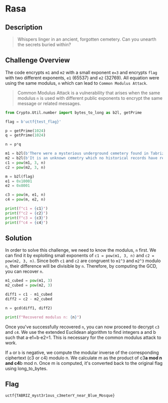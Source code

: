 # Rasa
## Description
> Whispers linger in an ancient, forgotten cemetery. Can you unearth the secrets buried within?


## Challenge Overview

The code encrypts `m1` and `m2` with a small exponent `e=3` and encrypts `flag` with two different exponents, `e1` (65537) and `e2` (32769). All equation were using the same modulus, `n` which can lead to `Common Modulus Attack`. 

> Common Modulus Attack is a vulnerability that arises when the same modulus `n` is used with different public exponents to encrypt the same message or related messages. 

```py
from Crypto.Util.number import bytes_to_long as b2l, getPrime

flag = b'uctf{test_flag}'

p = getPrime(1024)
q = getPrime(1024)

n = p*q

m1 = b2l(b'There were a mysterious underground cemetery found in Tabriz about 10 years ago near Blue Mosque while worker were digging in nearby locations')
m2 = b2l(b'It is an unknown cemetry which no historical records have registered it so far and it still remains a mystery for everyone. Can you help recover the secrets behind it?')
c1 = pow(m1, 3, n)
c2 = pow(m2, 3, n)

m = b2l(flag)
e1 = 0x10001
e2 = 0x8001

c3 = pow(m, e1, n)
c4 = pow(m, e2, n)

print(f"c1 = {c1}")
print(f"c2 = {c2}")
print(f"c3 = {c3}")
print(f"c4 = {c4}")
```

## Solution
In order to solve this challenge, we need to know the modulus, `n` first. We can find it by exploiting small exponents of `c1 = pow(m1, 3, n)` and `c2 = pow(m2, 3, n)`. Since both `c1` and `c2` are congruent to `m1^3` and `m2^3` modulo `n`, their difference will be divisible by `n`. Therefore, by computing the GCD, you can recover `n`.

```py
m1_cubed = pow(m1, 3)
m2_cubed = pow(m2, 3)

diff1 = c1 - m1_cubed
diff2 = c2 - m2_cubed

n = gcd(diff1, diff2)

print(f"Recovered modulus n: {n}")
```

Once you've successfully recovered `n`, you can now proceed to decrypt `c3` and `c4`.  We use the extended Euclidean algorithm to find integers a and b such that a⋅e1+b⋅e2=1. This is necessary for the common modulus attack to work.

If `a` or `b` is negative, we compute the modular inverse of the corresponding ciphertext (c3 or c4) modulo n. We calculate m as the product of c3**a mod n and c4**b mod n. Once m is computed, it's converted back to the original flag using long_to_bytes.

## Flag
```
uctf{TABRIZ_myst3r1ous_c3meterY_near_Blue_Mosque}
```
